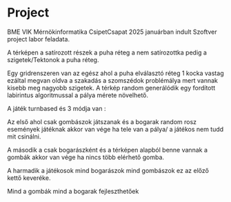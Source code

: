 # Project
BME VIK Mérnökinformatika CsipetCsapat 2025 januárban indult Szoftver project labor feladata.  

A térképen a satírozott részek a puha réteg a nem satírozottka pedig a szigetek/Tektonok a puha réteg.

Egy gridrenszeren van az egész ahol a puha elválasztó réteg 1 kocka vastag ezáltal megvan oldva a szakadás a szomszédok problémálya mert vannak kisebb meg nagyobb szigetek. A térkép random generálódik egy fordított labirintus algoritmussal a pálya mérete növelhető.

A játék turnbased és 3 módja van :

Az első ahol csak gombászok játszanak és a bogarak random rosz események játéknak akkor van vége ha tele van a pálya/ a játékos nem tudd mit csinálni.

A második a csak bogarászként és a térképen alapból benne vannak a gombák akkor van vége ha nincs több elérhető gomba.

A harmadik a játékosok mind bogarászok mind gombászok ez az előző kettő keveréke.

Mind a gombák mind a bogarak fejleszthetőek 